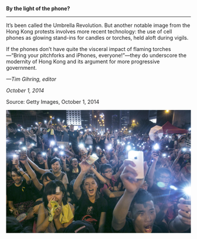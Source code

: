 **By the light of the phone?**

****

It’s been called the Umbrella Revolution. But another notable image from the Hong Kong protests involves more recent technology: the use of cell phones as glowing stand-ins for candles or torches, held aloft during vigils.

If the phones don’t have quite the visceral impact of flaming torches—“Bring your pitchforks and iPhones, everyone!”—they do underscore the modernity of Hong Kong and its argument for more progressive government.

*—Tim Gihring, editor*

*October 1, 2014*

Source: Getty Images, October 1, 2014

![](../images/14-10-1_57.45_PhoneProtestsEDIT-1.jpeg)
